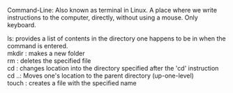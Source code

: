 Command-Line: Also known as terminal in Linux. A place where we write instructions to the computer, directly, without using a mouse. Only keyboard.

ls: provides a list of contents in the directory one happens to be in when the command is entered.  
mkdir <name>: makes a new folder  
rm <name>: deletes the specified file  
cd <name>: changes location into the directory specified after the 'cd' instruction  
cd ..: Moves one's location to the parent directory (up-one-level)  
touch <name>: creates a file with the specified name  
